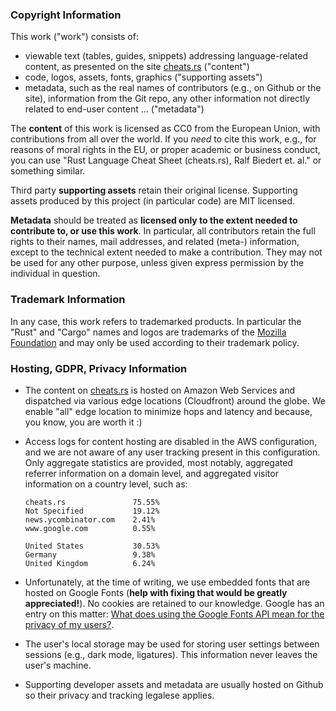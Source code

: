 
### Copyright Information

This work ("work") consists of:

- viewable text (tables, guides, snippets) addressing language-related content, as presented on the site [cheats.rs](https://cheats.rs) ("content")
- code, logos, assets, fonts, graphics ("supporting assets")
- metadata, such as the real names of contributors (e.g., on Github or the site), information from the Git repo, any other information not directly related to end-user content ... ("metadata")

The **content** of this work is licensed as CC0 from the European Union, with contributions from all over the world. If you _need_ to cite this work, e.g., for reasons of moral rights in the EU, or proper academic or business conduct, you can use "Rust Language Cheat Sheet (cheats.rs), Ralf Biedert et. al." or something similar.

Third party **supporting assets** retain their original license. Supporting assets produced by this project (in particular code) are MIT licensed.

**Metadata** should be treated as **licensed only to the extent needed to contribute to, or use this work**. In particular, all contributors retain the full rights to their names, mail addresses, and related (meta-) information, except to the technical extent needed to make a contribution. They may not be used for any other purpose, unless given express permission by the individual in question.


### Trademark Information

In any case, this work refers to trademarked products. In particular the "Rust" and "Cargo" names and logos are trademarks of the [Mozilla Foundation](https://foundation.mozilla.org/) and may only be used according to their trademark policy.


### Hosting, GDPR, Privacy Information

- The content on [cheats.rs](https://cheats.rs) is hosted on Amazon Web Services and dispatched via various edge locations (Cloudfront) around the globe. We enable "all" edge location to minimize hops and latency and because, you know, you are worth it :)
- Access logs for content hosting are disabled in the AWS configuration, and we are not aware of any user tracking present in this configuration. Only aggregate statistics are provided, most notably, aggregated referrer information on a domain level, and aggregated visitor information on a country level, such as:

    ```
    cheats.rs               75.55%
    Not Specified           19.12%
    news.ycombinator.com    2.41%
    www.google.com          0.55%
    ```

    ```
    United States           30.53%
    Germany                 9.38%
    United Kingdom          6.24%
    ```

- Unfortunately, at the time of writing, we use embedded fonts that are hosted on Google Fonts (**help with fixing that would be greatly appreciated!**). No cookies are retained to our knowledge. Google has an entry on this matter: [What does using the Google Fonts API mean for the privacy of my users?](https://developers.google.com/fonts/faq).
- The user's local storage may be used for storing user settings between sessions (e.g., dark mode, ligatures). This information never leaves the user's machine.
- Supporting developer assets and metadata are usually hosted on Github so their privacy and tracking legalese applies.

